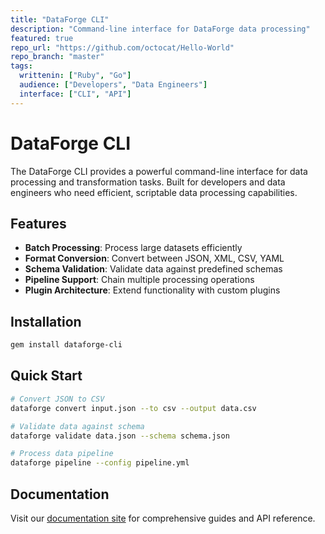 ```yaml
---
title: "DataForge CLI"
description: "Command-line interface for DataForge data processing"
featured: true
repo_url: "https://github.com/octocat/Hello-World"
repo_branch: "master"
tags:
  writtenin: ["Ruby", "Go"]
  audience: ["Developers", "Data Engineers"]
  interface: ["CLI", "API"]
---
```


# DataForge CLI

The DataForge CLI provides a powerful command-line interface for data processing and transformation tasks. Built for developers and data engineers who need efficient, scriptable data processing capabilities.

## Features

- **Batch Processing**: Process large datasets efficiently
- **Format Conversion**: Convert between JSON, XML, CSV, YAML
- **Schema Validation**: Validate data against predefined schemas
- **Pipeline Support**: Chain multiple processing operations
- **Plugin Architecture**: Extend functionality with custom plugins

## Installation

```bash
gem install dataforge-cli
```

## Quick Start

```bash
# Convert JSON to CSV
dataforge convert input.json --to csv --output data.csv

# Validate data against schema
dataforge validate data.json --schema schema.json

# Process data pipeline
dataforge pipeline --config pipeline.yml
```

## Documentation

Visit our [documentation site](https://docs.dataforge.example.com/cli) for comprehensive guides and API reference.
